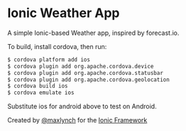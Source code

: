 Ionic Weather App
==========================

A simple Ionic-based Weather app, inspired by forecast.io.

To build, install cordova, then run:

```bash
$ cordova platform add ios
$ cordova plugin add org.apache.cordova.device
$ cordova plugin add org.apache.cordova.statusbar
$ cordova plugin add org.apache.cordova.geolocation
$ cordova build ios
$ cordova emulate ios
```

Substitute ios for android above to test on Android.

Created by [@maxlynch](http://twitter.com/maxlynch) for the [Ionic Framework](http://ionicframework.com/)
